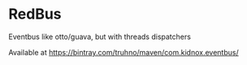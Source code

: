 RedBus
=======

Eventbus like otto/guava, but with threads dispatchers

Available at https://bintray.com/truhno/maven/com.kidnox.eventbus/
